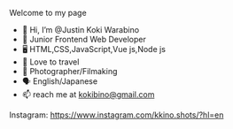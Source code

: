 Welcome to my page

- 👤 Hi, I’m @Justin Koki Warabino
- 🫥 Junior Frontend Web Developer
- 🖥 HTML,CSS,JavaScript,Vue js,Node js
- 🗼 Love to travel
- 📸 Photographer/Filmaking
- 🗣 English/Japanese 
- 📫 reach me at kokibino@gmail.com

Instagram: https://www.instagram.com/kkino.shots/?hl=en




<!---
Kokibino/Kokibino is a ✨ special ✨ repository because its `README.md` (this file) appears on your GitHub profile.
You can click the Preview link to take a look at your changes.
--->
